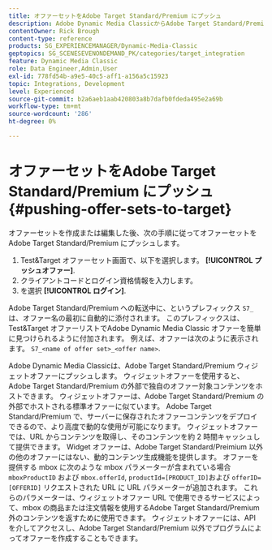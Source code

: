 ```yaml
---
title: オファーセットをAdobe Target Standard/Premium にプッシュ
description: Adobe Dynamic Media ClassicからAdobe Target Standard/Premium にオファーセットをプッシュする方法を説明します。
contentOwner: Rick Brough
content-type: reference
products: SG_EXPERIENCEMANAGER/Dynamic-Media-Classic
geptopics: SG_SCENESEVENONDEMAND_PK/categories/target_integration
feature: Dynamic Media Classic
role: Data Engineer,Admin,User
exl-id: 778fd54b-a9e5-40c5-aff1-a156a5c15923
topic: Integrations, Development
level: Experienced
source-git-commit: b2a6aeb1aab420803a8b7dafb0fdeda495e2a69b
workflow-type: tm+mt
source-wordcount: '286'
ht-degree: 0%

---
```


# オファーセットをAdobe Target Standard/Premium にプッシュ {#pushing-offer-sets-to-target}

オファーセットを作成または編集した後、次の手順に従ってオファーセットをAdobe Target Standard/Premium にプッシュします。

1. Test&amp;Target オファーセット画面で、以下を選択します。 **[!UICONTROL プッシュオファー]**.
1. クライアントコードとログイン資格情報を入力します。
1. を選択 **[!UICONTROL ログイン]**.

Adobe Target Standard/Premium への転送中に、というプレフィックス `S7_` は、オファー名の最初に自動的に添付されます。 このプレフィックスは、Test&amp;Target オファーリストでAdobe Dynamic Media Classic オファーを簡単に見つけられるように付加されます。 例えば、オファーは次のように表示されます。 `S7_<name of offer set>_<offer name>`.

Adobe Dynamic Media Classicは、Adobe Target Standard/Premium ウィジェットオファーにプッシュします。 ウィジェットオファーを使用すると、Adobe Target Standard/Premium の外部で独自のオファー対象コンテンツをホストできます。 ウィジェットオファーは、Adobe Target Standard/Premium の外部でホストされる標準オファーに似ています。 Adobe Target Standard/Premium で、サーバーに保存されたオファーコンテンツをデプロイできるので、より高度で動的な使用が可能になります。 ウィジェットオファーでは、URL からコンテンツを取得し、そのコンテンツを約 2 時間キャッシュして提供できます。 Widget オファーは、Adobe Target Standard/Preimium 以外の他のオファーにはない、動的コンテンツ生成機能を提供します。 オファーを提供する mbox に次のような mbox パラメーターが含まれている場合 `mboxProductID` および `mbox.offerId`, `productId=[PRODUCT_ID]`および `offerID=[OFFERID]` リクエストされた URL に URL パラメーターが追加されます。 これらのパラメーターは、ウィジェットオファー URL で使用できるサービスによって、mbox の商品または注文情報を使用するAdobe Target Standard/Premium 外のコンテンツを返すために使用できます。 ウィジェットオファーには、API を介してアクセスし、Adobe Target Standard/Premium 以外でプログラムによってオファーを作成することもできます。
